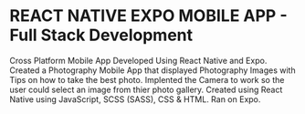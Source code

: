# REACT NATIVE EXPO MOBILE APP - Full Stack Development
Cross Platform Mobile App Developed Using React Native and Expo.
Created a Photography Mobile App that displayed Photography Images with Tips on how to take the best photo.
Implented the Camera to work so the user could select an image from thier photo gallery. 
Created using React Native using JavaScript, SCSS (SASS), CSS & HTML. 
Ran on Expo.
